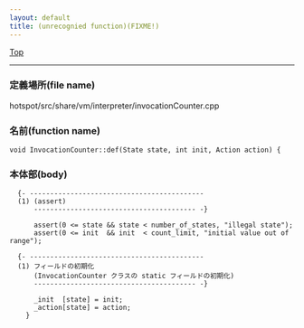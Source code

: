 ```yaml
---
layout: default
title: (unrecognied function)(FIXME!)
---
```

[Top](../index.html)

--- 
### 定義場所(file name)
hotspot/src/share/vm/interpreter/invocationCounter.cpp

### 名前(function name)
```
void InvocationCounter::def(State state, int init, Action action) {
```

### 本体部(body)
```
  {- -------------------------------------------
  (1) (assert)
      ---------------------------------------- -}

	  assert(0 <= state && state < number_of_states, "illegal state");
	  assert(0 <= init  && init  < count_limit, "initial value out of range");

  {- -------------------------------------------
  (1) フィールドの初期化
      (InvocationCounter クラスの static フィールドの初期化)
      ---------------------------------------- -}

	  _init  [state] = init;
	  _action[state] = action;
	}
	
```


